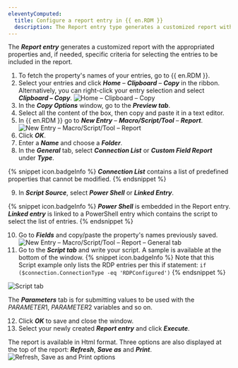 ```yaml
---
eleventyComputed:
  title: Configure a report entry in {{ en.RDM }}
  description: The Report entry type generates a customized report with the appropriated properties and, if needed, specific criteria for selecting the entries to be included in the report.
---
```

The ***Report entry*** generates a customized report with the appropriated properties and, if needed, specific criteria for selecting the entries to be included in the report.

1. To fetch the property's names of your entries, go to {{ en.RDM }}.
1. Select your entries and click ***Home*** – ***Clipboard*** – ***Copy*** in the ribbon. Alternatively, you can right-click your entry selection and select ***Clipboard – Copy***.
![Home – Clipboard – Copy](https://cdnweb.devolutions.net/docs/en/kb/KB2105.png)
1. In the ***Copy Options*** window, go to the ***Preview tab***.
1. Select all the content of the box, then copy and paste it in a text editor.
1. In {{ en.RDM }} go to ***New Entry*** – ***Macro/Script/Tool*** – ***Report***.
![New Entry – Macro/Script/Tool – Report](https://cdnweb.devolutions.net/docs/en/kb/KB6081.png)
1. Click ***OK***.
1. Enter a ***Name*** and choose a ***Folder***.
1. In the ***General*** tab, select ***Connection List*** or ***Custom Field Report*** under ***Type***.

{% snippet icon.badgeInfo %}
***Connection List*** contains a list of predefined properties that cannot be modified.
{% endsnippet %}

9. In ***Script Source***, select ***Power Shell*** or ***Linked Entry***.

{% snippet icon.badgeInfo %}
***Power Shell*** is embedded in the Report entry. ***Linked entry*** is linked to a PowerShell entry which contains the script to select the list of entries.
{% endsnippet %}

10. Go to ***Fields*** and copy/paste  the property's names previously saved.
![New Entry – Macro/Script/Tool – Report – General tab](https://cdnweb.devolutions.net/docs/en/kb/KB6084.png)
1. Go to the ***Script tab*** and write your script. A sample is available at the bottom of the window.
{% snippet icon.badgeInfo %}
Note that this Script example only lists the RDP entries per this if statement:
`if ($connection.ConnectionType -eq 'RDPConfigured')`
{% endsnippet %}

![Script tab](https://cdnweb.devolutions.net/docs/en/kb/KB6082.png)

The ***Parameters*** tab is for submitting values to be used with the $PARAMETER1$, $PARAMETER2$ variables and so on.

12. Click ***OK*** to save and close the window.
13. Select your newly created ***Report entry*** and click ***Execute***.

The report is available in Html format. Three options are also displayed at the top of the report: ***Refresh***, ***Save as*** and ***Print***.
![Refresh, Save as and Print options](https://cdnweb.devolutions.net/docs/en/kb/KB6083.png)
